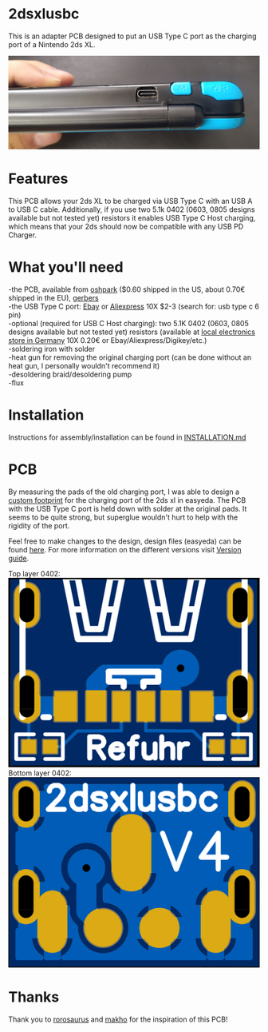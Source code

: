 # 2dsxlusbc

This is an adapter PCB designed to put an USB Type C port as the charging port of a Nintendo 2ds XL.  

![Finished Mod](/images/finished.jpg)

# Features

This PCB allows your 2ds XL to be charged via USB Type C with an USB A to USB C cable. Additionally, if you use two 5.1k 0402 (0603, 0805 designs available but not tested yet) resistors it enables USB Type C Host charging, which means that your 2ds should now be compatible with any USB PD Charger.

# What you'll need

-the PCB, available from [oshpark](https://oshpark.com/shared_projects/KSdF5ITT) ($0.60 shipped in the US, about 0.70€ shipped in the EU), [gerbers](gerber/Gerber_PCB_2dsxlusbc_V4.zip)  
-the USB Type C port: [Ebay](https://www.ebay.com/itm/153460023680) or [Aliexpress](https://www.aliexpress.com/wholesale?&SearchText=usb+type+c+6+pin) 10X $2-3 (search for: usb type c 6 pin)  
-optional (required for USB C Host charging): two 5.1K 0402 (0603, 0805 designs available but not tested yet) resistors (available at [local electronics store in Germany](https://www.conrad.de/de/p/tru-components-tc-0402wgf5101tce203-dickschicht-widerstand-5-1-k-smd-0402-0-063-w-1-100-ppm-c-1-st-tape-cut-1585197.html) 10X 0.20€ or Ebay/Aliexpress/Digikey/etc.)  
-soldering iron with solder  
-heat gun for removing the original charging port (can be done without an heat gun, I personally wouldn't recommend it)  
-desoldering braid/desoldering pump  
-flux  

# Installation

Instructions for assembly/installation can be found in [INSTALLATION.md](/INSTALLATION.md)  

# PCB

By measuring the pads of the old charging port, I was able to design a [custom footprint](https://easyeda.com/component/d013406ddfa94d40b684a1f854966128) for the charging port of the 2ds xl in easyeda. The PCB with the USB Type C port is held down with solder at the original pads. It seems to be quite strong, but superglue wouldn't hurt to help with the rigidity of the port.  

Feel free to make changes to the design, design files (easyeda) can be found [here](/design%20files). For more information on the different versions visit [Version guide](/design%20files/README.md).

Top layer 0402:
![Top layer](/images/top.png)
Bottom layer 0402:
![Bottom layer](/images/bottom.png)

# Thanks

Thank you to [rorosaurus](https://github.com/rorosaurus/3ds-xl-usb-c) and [makho](https://github.com/makhowastaken/3DS_C) for the inspiration of this PCB!

